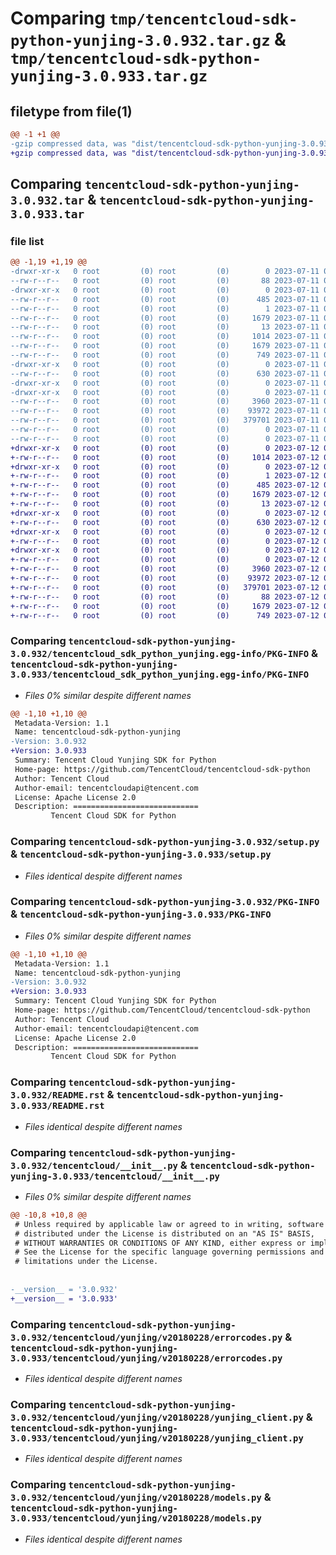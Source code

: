 # Comparing `tmp/tencentcloud-sdk-python-yunjing-3.0.932.tar.gz` & `tmp/tencentcloud-sdk-python-yunjing-3.0.933.tar.gz`

## filetype from file(1)

```diff
@@ -1 +1 @@
-gzip compressed data, was "dist/tencentcloud-sdk-python-yunjing-3.0.932.tar", last modified: Tue Jul 11 01:08:18 2023, max compression
+gzip compressed data, was "dist/tencentcloud-sdk-python-yunjing-3.0.933.tar", last modified: Wed Jul 12 00:46:38 2023, max compression
```

## Comparing `tencentcloud-sdk-python-yunjing-3.0.932.tar` & `tencentcloud-sdk-python-yunjing-3.0.933.tar`

### file list

```diff
@@ -1,19 +1,19 @@
-drwxr-xr-x   0 root         (0) root         (0)        0 2023-07-11 01:08:18.000000 tencentcloud-sdk-python-yunjing-3.0.932/
--rw-r--r--   0 root         (0) root         (0)       88 2023-07-11 01:08:18.000000 tencentcloud-sdk-python-yunjing-3.0.932/setup.cfg
-drwxr-xr-x   0 root         (0) root         (0)        0 2023-07-11 01:08:18.000000 tencentcloud-sdk-python-yunjing-3.0.932/tencentcloud_sdk_python_yunjing.egg-info/
--rw-r--r--   0 root         (0) root         (0)      485 2023-07-11 01:08:18.000000 tencentcloud-sdk-python-yunjing-3.0.932/tencentcloud_sdk_python_yunjing.egg-info/SOURCES.txt
--rw-r--r--   0 root         (0) root         (0)        1 2023-07-11 01:08:18.000000 tencentcloud-sdk-python-yunjing-3.0.932/tencentcloud_sdk_python_yunjing.egg-info/dependency_links.txt
--rw-r--r--   0 root         (0) root         (0)     1679 2023-07-11 01:08:18.000000 tencentcloud-sdk-python-yunjing-3.0.932/tencentcloud_sdk_python_yunjing.egg-info/PKG-INFO
--rw-r--r--   0 root         (0) root         (0)       13 2023-07-11 01:08:18.000000 tencentcloud-sdk-python-yunjing-3.0.932/tencentcloud_sdk_python_yunjing.egg-info/top_level.txt
--rw-r--r--   0 root         (0) root         (0)     1014 2023-07-11 01:08:18.000000 tencentcloud-sdk-python-yunjing-3.0.932/setup.py
--rw-r--r--   0 root         (0) root         (0)     1679 2023-07-11 01:08:18.000000 tencentcloud-sdk-python-yunjing-3.0.932/PKG-INFO
--rw-r--r--   0 root         (0) root         (0)      749 2023-07-11 01:08:18.000000 tencentcloud-sdk-python-yunjing-3.0.932/README.rst
-drwxr-xr-x   0 root         (0) root         (0)        0 2023-07-11 01:08:18.000000 tencentcloud-sdk-python-yunjing-3.0.932/tencentcloud/
--rw-r--r--   0 root         (0) root         (0)      630 2023-07-11 01:08:18.000000 tencentcloud-sdk-python-yunjing-3.0.932/tencentcloud/__init__.py
-drwxr-xr-x   0 root         (0) root         (0)        0 2023-07-11 01:08:18.000000 tencentcloud-sdk-python-yunjing-3.0.932/tencentcloud/yunjing/
-drwxr-xr-x   0 root         (0) root         (0)        0 2023-07-11 01:08:18.000000 tencentcloud-sdk-python-yunjing-3.0.932/tencentcloud/yunjing/v20180228/
--rw-r--r--   0 root         (0) root         (0)     3960 2023-07-11 01:08:18.000000 tencentcloud-sdk-python-yunjing-3.0.932/tencentcloud/yunjing/v20180228/errorcodes.py
--rw-r--r--   0 root         (0) root         (0)    93972 2023-07-11 01:08:18.000000 tencentcloud-sdk-python-yunjing-3.0.932/tencentcloud/yunjing/v20180228/yunjing_client.py
--rw-r--r--   0 root         (0) root         (0)   379701 2023-07-11 01:08:18.000000 tencentcloud-sdk-python-yunjing-3.0.932/tencentcloud/yunjing/v20180228/models.py
--rw-r--r--   0 root         (0) root         (0)        0 2023-07-11 01:08:18.000000 tencentcloud-sdk-python-yunjing-3.0.932/tencentcloud/yunjing/v20180228/__init__.py
--rw-r--r--   0 root         (0) root         (0)        0 2023-07-11 01:08:18.000000 tencentcloud-sdk-python-yunjing-3.0.932/tencentcloud/yunjing/__init__.py
+drwxr-xr-x   0 root         (0) root         (0)        0 2023-07-12 00:46:38.000000 tencentcloud-sdk-python-yunjing-3.0.933/
+-rw-r--r--   0 root         (0) root         (0)     1014 2023-07-12 00:46:38.000000 tencentcloud-sdk-python-yunjing-3.0.933/setup.py
+drwxr-xr-x   0 root         (0) root         (0)        0 2023-07-12 00:46:38.000000 tencentcloud-sdk-python-yunjing-3.0.933/tencentcloud_sdk_python_yunjing.egg-info/
+-rw-r--r--   0 root         (0) root         (0)        1 2023-07-12 00:46:38.000000 tencentcloud-sdk-python-yunjing-3.0.933/tencentcloud_sdk_python_yunjing.egg-info/dependency_links.txt
+-rw-r--r--   0 root         (0) root         (0)      485 2023-07-12 00:46:38.000000 tencentcloud-sdk-python-yunjing-3.0.933/tencentcloud_sdk_python_yunjing.egg-info/SOURCES.txt
+-rw-r--r--   0 root         (0) root         (0)     1679 2023-07-12 00:46:38.000000 tencentcloud-sdk-python-yunjing-3.0.933/tencentcloud_sdk_python_yunjing.egg-info/PKG-INFO
+-rw-r--r--   0 root         (0) root         (0)       13 2023-07-12 00:46:38.000000 tencentcloud-sdk-python-yunjing-3.0.933/tencentcloud_sdk_python_yunjing.egg-info/top_level.txt
+drwxr-xr-x   0 root         (0) root         (0)        0 2023-07-12 00:46:38.000000 tencentcloud-sdk-python-yunjing-3.0.933/tencentcloud/
+-rw-r--r--   0 root         (0) root         (0)      630 2023-07-12 00:46:38.000000 tencentcloud-sdk-python-yunjing-3.0.933/tencentcloud/__init__.py
+drwxr-xr-x   0 root         (0) root         (0)        0 2023-07-12 00:46:38.000000 tencentcloud-sdk-python-yunjing-3.0.933/tencentcloud/yunjing/
+-rw-r--r--   0 root         (0) root         (0)        0 2023-07-12 00:46:38.000000 tencentcloud-sdk-python-yunjing-3.0.933/tencentcloud/yunjing/__init__.py
+drwxr-xr-x   0 root         (0) root         (0)        0 2023-07-12 00:46:38.000000 tencentcloud-sdk-python-yunjing-3.0.933/tencentcloud/yunjing/v20180228/
+-rw-r--r--   0 root         (0) root         (0)        0 2023-07-12 00:46:38.000000 tencentcloud-sdk-python-yunjing-3.0.933/tencentcloud/yunjing/v20180228/__init__.py
+-rw-r--r--   0 root         (0) root         (0)     3960 2023-07-12 00:46:38.000000 tencentcloud-sdk-python-yunjing-3.0.933/tencentcloud/yunjing/v20180228/errorcodes.py
+-rw-r--r--   0 root         (0) root         (0)    93972 2023-07-12 00:46:38.000000 tencentcloud-sdk-python-yunjing-3.0.933/tencentcloud/yunjing/v20180228/yunjing_client.py
+-rw-r--r--   0 root         (0) root         (0)   379701 2023-07-12 00:46:38.000000 tencentcloud-sdk-python-yunjing-3.0.933/tencentcloud/yunjing/v20180228/models.py
+-rw-r--r--   0 root         (0) root         (0)       88 2023-07-12 00:46:38.000000 tencentcloud-sdk-python-yunjing-3.0.933/setup.cfg
+-rw-r--r--   0 root         (0) root         (0)     1679 2023-07-12 00:46:38.000000 tencentcloud-sdk-python-yunjing-3.0.933/PKG-INFO
+-rw-r--r--   0 root         (0) root         (0)      749 2023-07-12 00:46:38.000000 tencentcloud-sdk-python-yunjing-3.0.933/README.rst
```

### Comparing `tencentcloud-sdk-python-yunjing-3.0.932/tencentcloud_sdk_python_yunjing.egg-info/PKG-INFO` & `tencentcloud-sdk-python-yunjing-3.0.933/tencentcloud_sdk_python_yunjing.egg-info/PKG-INFO`

 * *Files 0% similar despite different names*

```diff
@@ -1,10 +1,10 @@
 Metadata-Version: 1.1
 Name: tencentcloud-sdk-python-yunjing
-Version: 3.0.932
+Version: 3.0.933
 Summary: Tencent Cloud Yunjing SDK for Python
 Home-page: https://github.com/TencentCloud/tencentcloud-sdk-python
 Author: Tencent Cloud
 Author-email: tencentcloudapi@tencent.com
 License: Apache License 2.0
 Description: ============================
         Tencent Cloud SDK for Python
```

### Comparing `tencentcloud-sdk-python-yunjing-3.0.932/setup.py` & `tencentcloud-sdk-python-yunjing-3.0.933/setup.py`

 * *Files identical despite different names*

### Comparing `tencentcloud-sdk-python-yunjing-3.0.932/PKG-INFO` & `tencentcloud-sdk-python-yunjing-3.0.933/PKG-INFO`

 * *Files 0% similar despite different names*

```diff
@@ -1,10 +1,10 @@
 Metadata-Version: 1.1
 Name: tencentcloud-sdk-python-yunjing
-Version: 3.0.932
+Version: 3.0.933
 Summary: Tencent Cloud Yunjing SDK for Python
 Home-page: https://github.com/TencentCloud/tencentcloud-sdk-python
 Author: Tencent Cloud
 Author-email: tencentcloudapi@tencent.com
 License: Apache License 2.0
 Description: ============================
         Tencent Cloud SDK for Python
```

### Comparing `tencentcloud-sdk-python-yunjing-3.0.932/README.rst` & `tencentcloud-sdk-python-yunjing-3.0.933/README.rst`

 * *Files identical despite different names*

### Comparing `tencentcloud-sdk-python-yunjing-3.0.932/tencentcloud/__init__.py` & `tencentcloud-sdk-python-yunjing-3.0.933/tencentcloud/__init__.py`

 * *Files 0% similar despite different names*

```diff
@@ -10,8 +10,8 @@
 # Unless required by applicable law or agreed to in writing, software
 # distributed under the License is distributed on an "AS IS" BASIS,
 # WITHOUT WARRANTIES OR CONDITIONS OF ANY KIND, either express or implied.
 # See the License for the specific language governing permissions and
 # limitations under the License.
 
 
-__version__ = '3.0.932'
+__version__ = '3.0.933'
```

### Comparing `tencentcloud-sdk-python-yunjing-3.0.932/tencentcloud/yunjing/v20180228/errorcodes.py` & `tencentcloud-sdk-python-yunjing-3.0.933/tencentcloud/yunjing/v20180228/errorcodes.py`

 * *Files identical despite different names*

### Comparing `tencentcloud-sdk-python-yunjing-3.0.932/tencentcloud/yunjing/v20180228/yunjing_client.py` & `tencentcloud-sdk-python-yunjing-3.0.933/tencentcloud/yunjing/v20180228/yunjing_client.py`

 * *Files identical despite different names*

### Comparing `tencentcloud-sdk-python-yunjing-3.0.932/tencentcloud/yunjing/v20180228/models.py` & `tencentcloud-sdk-python-yunjing-3.0.933/tencentcloud/yunjing/v20180228/models.py`

 * *Files identical despite different names*

